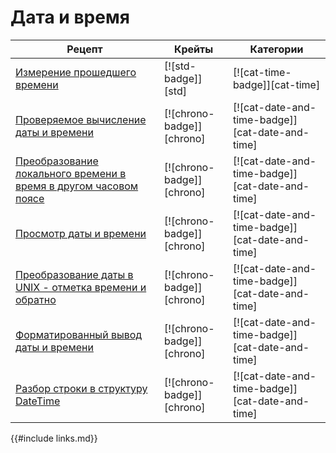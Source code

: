 # Дата и время

Рецепт | Крейты | Категории
--- | --- | ---
[Измерение прошедшего времени] | [![std-badge]][std] | [![cat-time-badge]][cat-time]
[Проверяемое вычисление даты и времени] | [![chrono-badge]][chrono] | [![cat-date-and-time-badge]][cat-date-and-time]
[Преобразование локального времени в время в другом часовом поясе] | [![chrono-badge]][chrono] | [![cat-date-and-time-badge]][cat-date-and-time]
[Просмотр даты и времени] | [![chrono-badge]][chrono] | [![cat-date-and-time-badge]][cat-date-and-time]
[Преобразование даты в UNIX - отметка времени и обратно] | [![chrono-badge]][chrono] | [![cat-date-and-time-badge]][cat-date-and-time]
[Форматированный вывод даты и времени] | [![chrono-badge]][chrono] | [![cat-date-and-time-badge]][cat-date-and-time]
[Разбор строки в структуру DateTime] | [![chrono-badge]][chrono] | [![cat-date-and-time-badge]][cat-date-and-time]

{{#include links.md}}


[Измерение прошедшего времени]: datetime/duration.html#measure-the-elapsed-time-between-two-code-sections
[Проверяемое вычисление даты и времени]: datetime/duration.html#perform-checked-date-and-time-calculations
[Преобразование локального времени в время в другом часовом поясе]: datetime/duration.html#convert-a-local-time-to-another-timezone
[Просмотр даты и времени]: datetime/parse.html#examine-the-date-and-time
[Преобразование даты в UNIX - отметка времени и обратно]: datetime/parse.html#convert-date-to-unix-timestamp-and-vice-versa
[Форматированный вывод даты и времени]: datetime/parse.html#display-formatted-date-and-time
[Разбор строки в структуру DateTime]: datetime/parse.html#parse-string-into-datetime-struct